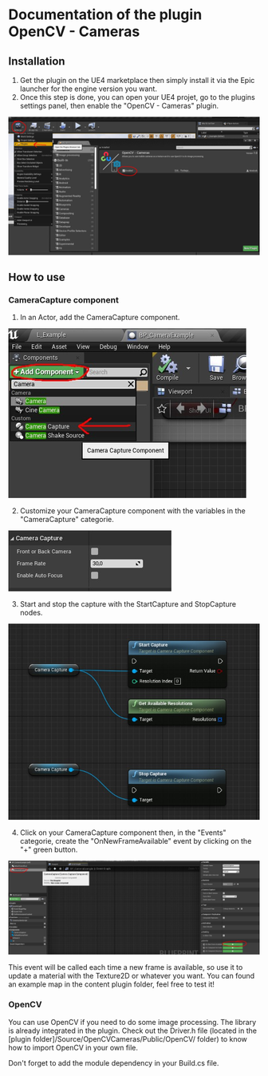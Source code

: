 # **Documentation of the plugin OpenCV - Cameras**

## **Installation**
1. Get the plugin on the UE4 marketplace then simply install it via the Epic launcher for the engine version you want.
2. Once this step is done, you can open your UE4 projet, go to the plugins settings panel, then enable the "OpenCV - Cameras" plugin.

![](./Screenshots/Installation.jpg)


## **How to use**
### **CameraCapture component**
1. In an Actor, add the CameraCapture component.

![](./Screenshots/HowToUse_1.jpg)

2. Customize your CameraCapture component with the variables in the "CameraCapture" categorie.

![](./Screenshots/HowToUse_2.jpg)

3. Start and stop the capture with the StartCapture and StopCapture nodes.

![](./Screenshots/HowToUse_3.jpg)

4. Click on your CameraCapture component then, in the "Events" categorie, create the "OnNewFrameAvailable" event by clicking on the "+" green button.

![](./Screenshots/HowToUse_4.jpg)

This event will be called each time a new frame is available, so use it to update a material with the Texture2D or whatever you want. You can found an example map in the content plugin folder, feel free to test it!


### **OpenCV**

You can use OpenCV if you need to do some image processing. The library is already integrated in the plugin. Check out the Driver.h file (located in the [plugin folder]/Source/OpenCVCameras/Public/OpenCV/ folder) to know how to import OpenCV in your own file.

Don't forget to add the module dependency in your Build.cs file.